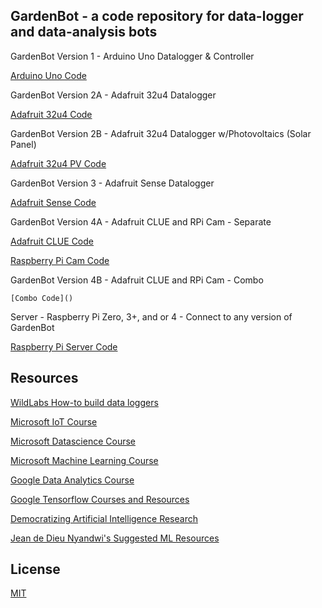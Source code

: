 ## GardenBot - a code repository for data-logger and data-analysis bots 

   GardenBot Version 1 - Arduino Uno Datalogger & Controller 
  
   [Arduino Uno Code](https://github.com/AnchorageBot/GardenBotProjects/blob/master/ArduinoUno_GardenBot.ino)
    
   GardenBot Version 2A - Adafruit 32u4 Datalogger
  
   [Adafruit 32u4 Code](https://github.com/AnchorageBot/GardenBot/blob/master/Adafruit32u4_GardenBot.ino)

   GardenBot Version 2B - Adafruit 32u4 Datalogger w/Photovoltaics (Solar Panel)
  
   [Adafruit 32u4 PV Code](https://github.com/AnchorageBot/GardenBotProjects/blob/master/Adafruit32u4_GardenBotPV.ino) 

   GardenBot Version 3 - Adafruit Sense Datalogger
  
   [Adafruit Sense Code](https://github.com/AnchorageBot/GardenBot/blob/master/AdafruitSense_GardenBot.py)
     
   GardenBot Version 4A - Adafruit CLUE and RPi Cam - Separate
  
   [Adafruit CLUE Code](https://github.com/AnchorageBot/GardenBot/blob/master/AdafruitCLUE_GardenBot.py)
    
   [Raspberry Pi Cam Code](https://github.com/AnchorageBot/GardenBot/blob/master/RPi_Cam.py)
  
   GardenBot Version 4B - Adafruit CLUE and RPi Cam - Combo
  
    [Combo Code]()
  
   Server - Raspberry Pi Zero, 3+, and or 4 - Connect to any version of GardenBot
  
   [Raspberry Pi Server Code](https://github.com/AnchorageBot/GardenBot/blob/master/RPi_Get_MCU_Data.py)
   
   ## Resources
   
   [WildLabs How-to build data loggers](https://www.youtube.com/watch?v=elFbWEZ7P-I&list=PLWcz3iwCnCqTSULmKns48ny1StvNqLi2d&index=1)
   
   [Microsoft IoT Course](https://github.com/microsoft/IoT-For-Beginners)
   
   [Microsoft Datascience Course](https://github.com/microsoft/Data-Science-For-Beginners)
   
   [Microsoft Machine Learning Course](https://github.com/microsoft/ML-For-Beginners)
   
   [Google Data Analytics Course](https://grow.google/certificates/data-analytics/#?modal_active=none)
   
   [Google Tensorflow Courses and Resources](https://www.tensorflow.org/resources/learn-ml)
   
   [Democratizing Artificial Intelligence Research](https://github.com/dair-ai)
   
   [Jean de Dieu Nyandwi's Suggested ML Resources](https://github.com/Nyandwi/machine_learning_complete)
   
   ## License
   
   [MIT](https://choosealicense.com/licenses/mit/)

